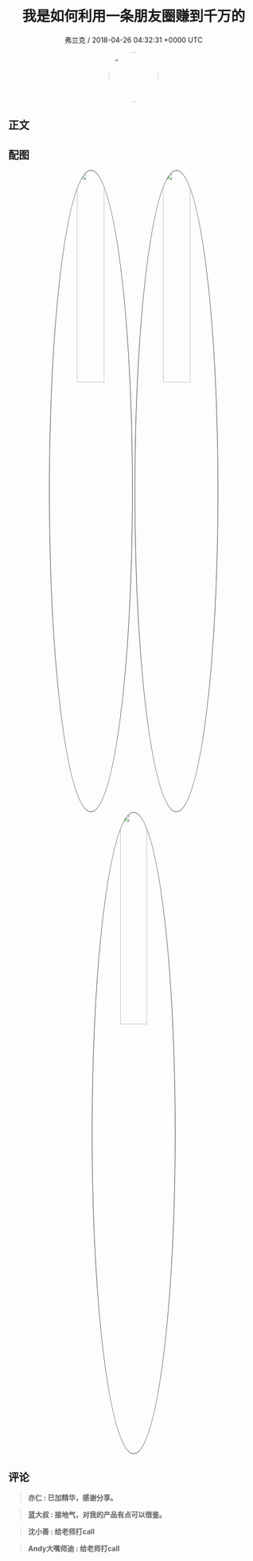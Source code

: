 <h1 align="center">我是如何利用一条朋友圈赚到千万的</h1>
<p align="center">
    <a>弗兰克 / 2018-04-26 04:32:31 &#43;0000 UTC</a>
</p>

<div align="center">
    <img src="https://images.zsxq.com/FiORLmXcR2y-ALe5vz6twc6x5T2l?e=1590940799&amp;token=kIxbL07-8jAj8w1n4s9zv64FuZZNEATmlU_Vm6zD:fX-KRrG9clK78EiG_Hhobte5sbE=" width="100" height="100" style="border:1px solid;border-radius:50%; color:#ffffff"/>
</div>

## 正文

<div>

</div>

## 配图
<div class="image" align="center">

<img src="https://images.zsxq.com/FriTZ7yFm2c59-WvP0lDnVtQAUM2?imageMogr2/auto-orient/thumbnail/800x/format/jpg/blur/1x0/quality/75&amp;e=1590940799&amp;token=kIxbL07-8jAj8w1n4s9zv64FuZZNEATmlU_Vm6zD:5DOIEVmGzOJc1AxsN0fo5eqPxfE=" width="33%" height="33%" style="border:1px solid;border-radius:50%; color:#3c3f41"/>

<img src="https://images.zsxq.com/Fge0it_bSGXZPyPhVuoZE7TaEyOq?imageMogr2/auto-orient/thumbnail/800x/format/jpg/blur/1x0/quality/75&amp;e=1590940799&amp;token=kIxbL07-8jAj8w1n4s9zv64FuZZNEATmlU_Vm6zD:UcPf9HeEJPO80eXGOZp88lvL-QY=" width="33%" height="33%" style="border:1px solid;border-radius:50%; color:#3c3f41"/>

<img src="https://images.zsxq.com/Fr26hczO03MEHySjonARRMa5Kt2H?imageMogr2/auto-orient/thumbnail/800x/format/jpg/blur/1x0/quality/75&amp;e=1590940799&amp;token=kIxbL07-8jAj8w1n4s9zv64FuZZNEATmlU_Vm6zD:9NIcKOmfSLGoJAK2Q7AVo2NbA4E=" width="33%" height="33%" style="border:1px solid;border-radius:50%; color:#3c3f41"/>

</div>

## 评论

<div align="left">
<div>

<blockquote >
<span> <strong>亦仁 : 已加精华，感谢分享。 </strong></span>
</blockquote>

<blockquote >
<span> <strong>蓝大叔 : 接地气，对我的产品有点可以借鉴。 </strong></span>
</blockquote>

<blockquote >
<span> <strong>沈小善 : 给老师打call </strong></span>
</blockquote>

<blockquote >
<span> <strong>Andy大嘴师迪 : 给老师打call </strong></span>
</blockquote>

</div>
</div>